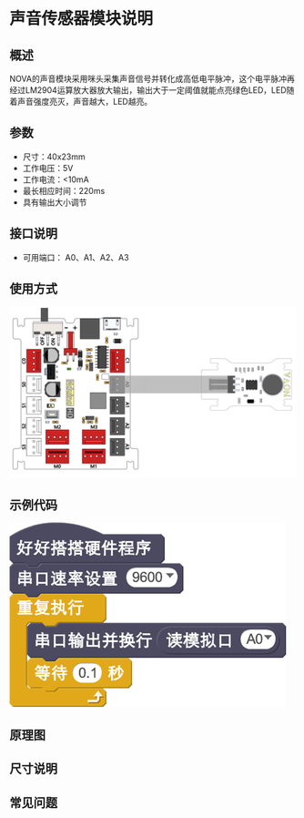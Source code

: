 # 声音传感器模块说明

## 概述
NOVA的声音模块采用咪头采集声音信号并转化成高低电平脉冲，这个电平脉冲再经过LM2904运算放大器放大输出，输出大于一定阈值就能点亮绿色LED，LED随着声音强度亮灭，声音越大，LED越亮。

## 参数
- 尺寸：40x23mm
- 工作电压：5V
- 工作电流：<10mA
- 最长相应时间：220ms
- 具有输出大小调节

## 接口说明
- 可用端口： A0、A1、A2、A3

## 使用方式
![](./images/53.png)

## 示例代码
![](./images/54.png)

## 原理图

## 尺寸说明

## 常见问题
